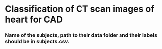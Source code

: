 # Classification of CT scan images of heart for CAD
### Name of the subjects, path to their data folder and their labels should be in subjects.csv.

